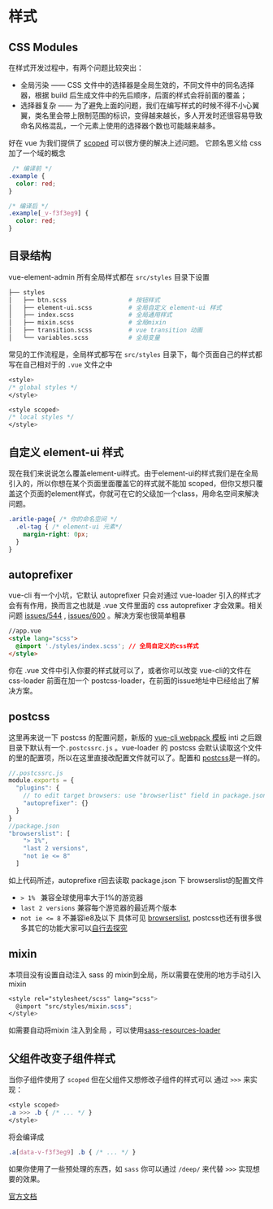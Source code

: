 # 样式

## CSS Modules

在样式开发过程中，有两个问题比较突出：

- 全局污染 —— CSS 文件中的选择器是全局生效的，不同文件中的同名选择器，根据 build 后生成文件中的先后顺序，后面的样式会将前面的覆盖；
- 选择器复杂 —— 为了避免上面的问题，我们在编写样式的时候不得不小心翼翼，类名里会带上限制范围的标识，变得越来越长，多人开发时还很容易导致命名风格混乱，一个元素上使用的选择器个数也可能越来越多。


好在 vue 为我们提供了 [scoped](https://vue-loader.vuejs.org/en/features/scoped-css.html) 可以很方便的解决上述问题。
它顾名思义给 css 加了一个域的概念
```css
 /* 编译前 */
.example {
  color: red;
}

/* 编译后 */
.example[_v-f3f3eg9] {
  color: red;
}
```

## 目录结构
vue-element-admin 所有全局样式都在 `src/styles` 目录下设置

```bash
├── styles
│   ├── btn.scss                 # 按钮样式
│   ├── element-ui.scss          # 全局自定义 element-ui 样式
│   ├── index.scss               # 全局通用样式
│   ├── mixin.scss               # 全局mixin
│   ├── transition.scss          # vue transition 动画
│   └── variables.scss           # 全局变量
```

常见的工作流程是，全局样式都写在 `src/styles` 目录下，每个页面自己的样式都写在自己相对于的 `.vue` 文件之中
```css
<style>
/* global styles */
</style>

<style scoped>
/* local styles */
</style>
```


## 自定义 element-ui 样式
现在我们来说说怎么覆盖element-ui样式。由于element-ui的样式我们是在全局引入的，所以你想在某个页面里面覆盖它的样式就不能加 scoped，但你又想只覆盖这个页面的element样式，你就可在它的父级加一个class，用命名空间来解决问题。

```css
.aritle-page{ /* 你的命名空间 */
  .el-tag { /* element-ui 元素*/
    margin-right: 0px;
  }
}
```


## autoprefixer
 vue-cli 有一个小坑，它默认 autoprefixer 只会对通过 vue-loader 引入的样式才会有有作用，换而言之也就是 .vue 文件里面的 css autoprefixer 才会效果。相关问题 [issues/544](https://github.com/vuejs-templates/webpack/issues/544) , [issues/600](https://github.com/vuejs-templates/webpack/issues/600) 。解决方案也很简单粗暴

```html
//app.vue
<style lang="scss">
  @import './styles/index.scss'; // 全局自定义的css样式
</style>
```
你在 .vue 文件中引入你要的样式就可以了，或者你可以改变 vue-cli的文件在 css-loader 前面在加一个 postcss-loader，在前面的issue地址中已经给出了解决方案。

## postcss
这里再来说一下 postcss 的配置问题，新版的 [vue-cli webpack 模板](https://github.com/vuejs-templates/webpack) inti 之后跟目录下默认有一个`.postcssrc.js` 。vue-loader 的 postcss 会默认读取这个文件的里的配置项，所以在这里直接改配置文件就可以了。配置和 [postcss](https://github.com/postcss/postcss )是一样的。
```javascript
//.postcssrc.js
module.exports = {
  "plugins": {
    // to edit target browsers: use "browserlist" field in package.json
    "autoprefixer": {}
  }
}
//package.json
"browserslist": [
    "> 1%",
    "last 2 versions",
    "not ie <= 8"
  ]
```
如上代码所述，autoprefixe r回去读取 package.json 下 browserslist的配置文件
*  `> 1% ` 兼容全球使用率大于1%的游览器
*  `last 2 versions` 兼容每个游览器的最近两个版本
*  `not ie <= 8` 不兼容ie8及以下
具体可见 [browserslist](https://github.com/ai/browserslist), postcss也还有很多很多其它的功能大家可以[自行去探究](https://www.postcss.parts/)


## mixin
本项目没有设置自动注入 sass 的 mixin到全局，所以需要在使用的地方手动引入mixin
```scss
<style rel="stylesheet/scss" lang="scss">
  @import "src/styles/mixin.scss";
</style>
```

如需要自动将mixin 注入到全局 ，可以使用[sass-resources-loader](https://github.com/shakacode/sass-resources-loader)


## 父组件改变子组件样式
当你子组件使用了 `scoped` 但在父组件又想修改子组件的样式可以 通过 `>>>` 来实现：

```css
<style scoped>
.a >>> .b { /* ... */ }
</style>
```

将会编译成

```css
.a[data-v-f3f3eg9] .b { /* ... */ }
```
如果你使用了一些预处理的东西，如 `sass` 你可以通过 `/deep/` 来代替 `>>>` 实现想要的效果。

[官方文档](https://vue-loader.vuejs.org/en/features/scoped-css.html)
